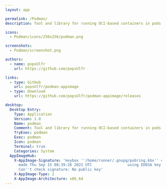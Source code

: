 ```yaml
---
layout: app

permalink: /Podman/
description: Tool and library for running OCI-based containers in pods

icons:
  - Podman/icons/256x256/podman.png

screenshots:
  - Podman/screenshot.png

authors:
  - name: popsUlfr
    url: https://github.com/popsUlfr

links:
  - type: GitHub
    url: popsUlfr/podman-appimage
  - type: Download
    url: https://github.com/popsUlfr/podman-appimage/releases

desktop:
  Desktop Entry:
    Type: Application
    Version: 1.0
    Name: podman
    Comment: Tool and library for running OCI-based containers in pods
    TryExec: podman
    Exec: podman
    Icon: podman
    Terminal: true
    Categories: System
  AppImageHub:
    X-AppImage-Signature: 'keybox ''/home/runner/.gnupg/pubring.kbx'' created Signature
      made Thu Sep 15 08:39:26 2022 UTC                using EDDSA key C6CD3438A5517494F03F1A308DECB02C9406DC24
      Can''t check signature: No public key'
    X-AppImage-Type: 2
    X-AppImage-Architecture: x86_64
---
```

